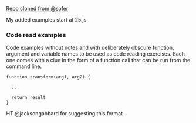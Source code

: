 [Repo cloned from @sofer](https://github.com/sofer/code-read-examples)

My added examples start at 25.js

### Code read examples

Code examples without notes and with deliberately obscure function, argument and variable names to be used as code reading exercises. Each one comes with a clue in the form of a function call that can be run from the command line.

```
function transform(arg1, arg2) {

  ...

  return result
}
```

HT @jacksongabbard for suggesting this format
